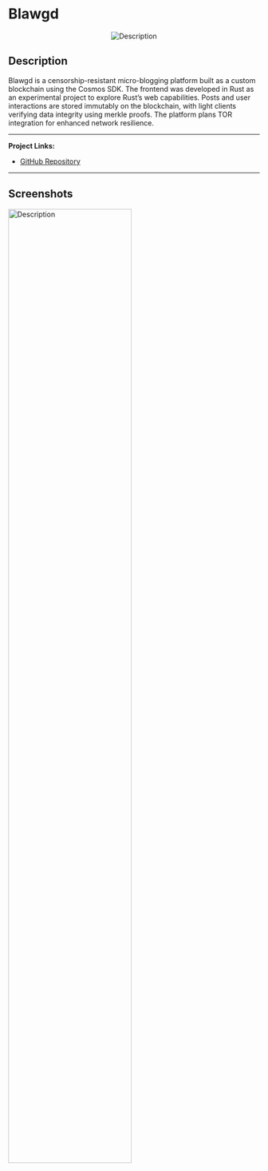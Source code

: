 # Blawgd

<p align="center">
  <img src="../img/blawgd-logo.png" alt="Description">
</p>


## Description

Blawgd is a censorship-resistant micro-blogging platform built as a custom blockchain using the Cosmos SDK. The frontend was developed in Rust as an experimental project to explore Rust’s web capabilities. Posts and user interactions are stored immutably on the blockchain, with light clients verifying data integrity using merkle proofs. The platform plans TOR integration for enhanced network resilience.

---

**Project Links:**  
- [GitHub Repository](https://github.com/shravanshetty1/blawgd)  

---

## Screenshots

<p>
  <img src="../img/blawgd1.jpg" alt="Description" width="70%">
</p>